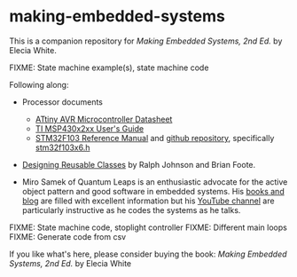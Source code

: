 # making-embedded-systems
This is a companion repository for _Making Embedded Systems, 2nd Ed._ by Elecia White. 


FIXME: State machine example(s), state machine code


Following along:
 * Processor documents
   * [ATtiny AVR Microcontroller Datasheet](../Ch4_IOTimers/Atmel-2586-AVR-8-bit-Microcontroller-ATtiny25-ATtiny45-ATtiny85_Datasheet.pdf)
   * [TI MSP430x2xx User's Guide](../Ch4_IOTimers/TI_MSP430x2xx_Users_Guide_slau144k.pdf)
   * [STM32F103 Reference Manual](../Ch4_IOTimers/stmicroelectrics-stm32f101xx-stm32f102xx-stm32f103xx-stm32f105xx-and-stm32f107xx-advanced-armbased-32bit-mcus.pdf) and [github repository](https://github.com/STMicroelectronics/STM32Cube_MCU_Overall_Offer), specifically [stm32f103x6.h](https://github.com/STMicroelectronics/cmsis_device_f1/blob/master/Include/stm32f103x6.h)


* [Designing Reusable Classes](https://www.researchgate.net/publication/215446177_Designing_Reusable_Classes) by Ralph Johnson and Brian Foote.
* Miro Samek of Quantum Leaps is an enthusiastic advocate for the active object pattern and good software in embedded systems. His [books and blog](https://www.state-machine.com/kb) are filled with excellent information but his [YouTube channel](https://www.youtube.com/channel/UCMGXFEew8I6gzjg3tWen4Gw) are particularly instructive as he codes the systems as he talks.


FIXME: State machine code, stoplight controller
FIXME: Different main loops
FIXME: Generate code from csv


If you like what's here, please consider buying the book: _Making Embedded Systems, 2nd Ed._ by Elecia White